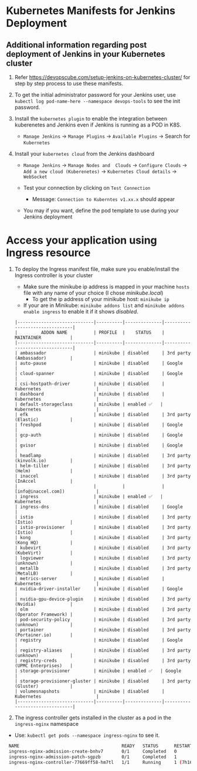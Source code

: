# Kubernetes Manifests for Jenkins Deployment

## Additional information regarding post deployment of Jenkins in your Kubernetes cluster

1. Refer https://devopscube.com/setup-jenkins-on-kubernetes-cluster/ for step by step process to use these manifests.

1. To get the initial administrator password for your Jenkins user, use `kubectl log pod-name-here --namespace devops-tools` to see the init password.

1. Install the `kubernetes plugin` to enable the integration between kuberenetes and Jenkins even if Jenkins is running as a POD in K8S.
   - `Manage Jenkins` -> `Manage Plugins` -> `Available Plugins` -> Search for `Kubernetes`

1. Install your `kubernetes cloud` from the Jenkins dashboard
   - `Manage Jenkins` -> `Manage Nodes and  Clouds` -> `Configure Clouds` -> `Add a new cloud (Kuberenetes)` -> `Kubernetes Cloud details` -> `WebSocket`

   - Test your connection by clicking on `Test Connection`
      - Message: `Connection to Kuberntes v1.xx.x` should appear

   - You may if you want, define the pod template to use during your Jenkins deployment

# Access your application using Ingress resource
1. To deploy the Ingress manifest file, make sure you enable/install the Ingress controller is your cluster
   - Make sure the minikube ip address is mapped in your machine `hosts` file with any name of your choice (I chose *minikube.local*)
     - To get the ip address of your minikube host: `minikube ip`
   - If your are in Minikube: `minikube addons list` and `minikube addons enable ingress` to enable it if it shows *disabled*.

   ```table
   |-----------------------------|----------|--------------|--------------------------------|
   |         ADDON NAME          | PROFILE  |    STATUS    |           MAINTAINER           |
   |-----------------------------|----------|--------------|--------------------------------|
   | ambassador                  | minikube | disabled     | 3rd party (Ambassador)         |
   | auto-pause                  | minikube | disabled     | Google                         |
   | cloud-spanner               | minikube | disabled     | Google                         |
   | csi-hostpath-driver         | minikube | disabled     | Kubernetes                     |
   | dashboard                   | minikube | disabled     | Kubernetes                     |
   | default-storageclass        | minikube | enabled ✅   | Kubernetes                     |
   | efk                         | minikube | disabled     | 3rd party (Elastic)            |
   | freshpod                    | minikube | disabled     | Google                         |
   | gcp-auth                    | minikube | disabled     | Google                         |
   | gvisor                      | minikube | disabled     | Google                         |
   | headlamp                    | minikube | disabled     | 3rd party (kinvolk.io)         |
   | helm-tiller                 | minikube | disabled     | 3rd party (Helm)               |
   | inaccel                     | minikube | disabled     | 3rd party (InAccel             |
   |                             |          |              | [info@inaccel.com])            |
   | ingress                     | minikube | enabled ✅   | Kubernetes                     |
   | ingress-dns                 | minikube | disabled     | Google                         |
   | istio                       | minikube | disabled     | 3rd party (Istio)              |
   | istio-provisioner           | minikube | disabled     | 3rd party (Istio)              |
   | kong                        | minikube | disabled     | 3rd party (Kong HQ)            |
   | kubevirt                    | minikube | disabled     | 3rd party (KubeVirt)           |
   | logviewer                   | minikube | disabled     | 3rd party (unknown)            |
   | metallb                     | minikube | disabled     | 3rd party (MetalLB)            |
   | metrics-server              | minikube | disabled     | Kubernetes                     |
   | nvidia-driver-installer     | minikube | disabled     | Google                         |
   | nvidia-gpu-device-plugin    | minikube | disabled     | 3rd party (Nvidia)             |
   | olm                         | minikube | disabled     | 3rd party (Operator Framework) |
   | pod-security-policy         | minikube | disabled     | 3rd party (unknown)            |
   | portainer                   | minikube | disabled     | 3rd party (Portainer.io)       |
   | registry                    | minikube | disabled     | Google                         |
   | registry-aliases            | minikube | disabled     | 3rd party (unknown)            |
   | registry-creds              | minikube | disabled     | 3rd party (UPMC Enterprises)   |
   | storage-provisioner         | minikube | enabled ✅   | Google                         |
   | storage-provisioner-gluster | minikube | disabled     | 3rd party (Gluster)            |
   | volumesnapshots             | minikube | disabled     | Kubernetes                     |
   |-----------------------------|----------|--------------|--------------------------------|
   ```

1. The ingress controller gets installed in the cluster as a pod in the `ingress-nginx` namespace
  - Use: `kubectl get pods --namespace ingress-nginx` to see it.

  ```sh
   NAME                                       READY   STATUS      RESTARTS        AGE
   ingress-nginx-admission-create-bnhv7       0/1     Completed   0               27h
   ingress-nginx-admission-patch-sgpzb        0/1     Completed   1               27h
   ingress-nginx-controller-77669ff58-hm7tl   1/1     Running     1 (7h16m ago)   27h
  ```